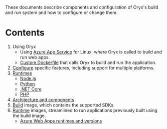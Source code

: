 These documents describe components and configuration of Oryx's build and run
system and how to configure or change them.

# Contents

1. Using Oryx
    * Using [Azure App Service](./hosts/appservice.md) for Linux, where Oryx is called to build and run web apps.
    * [Custom Dockerfile](./hosts/Dockerfile.md) that calls Oryx to build and run the application.
1. [Configure](./configuration.md) specific features, including support for multiple platforms.
1. [Runtimes](./runtimes)
    * [Node.js](./runtimes/nodejs.md)
    * [Python](./runtimes/python.md)
    * [.NET Core](./runtimes/dotnetcore.md)
    * [PHP](./runtimes/php.md)
1. [Architecture and components](./architecture.md)
1. [Build](./base_images.md#build) image, which contains the supported SDKs.
1. [Runtime](./base_images.md#run) images, streamlined to run applications previously built using the build image.
    * [Azure Web Apps runtimes and versions](./base_images.md#azure-web-apps-runtimes-and-versions)
